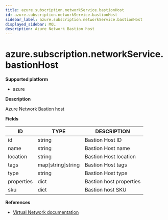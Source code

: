 ```yaml
---
title: azure.subscription.networkService.bastionHost
id: azure.subscription.networkService.bastionHost
sidebar_label: azure.subscription.networkService.bastionHost
displayed_sidebar: MQL
description: Azure Network Bastion host
---
```


# azure.subscription.networkService.bastionHost

**Supported platform**

- azure

**Description**

Azure Network Bastion host

**Fields**

| ID         | TYPE              | DESCRIPTION             |
| ---------- | ----------------- | ----------------------- |
| id         | string            | Bastion Host ID         |
| name       | string            | Bastion Host name       |
| location   | string            | Bastion Host location   |
| tags       | map[string]string | Bastion Host tags       |
| type       | string            | Bastion Host type       |
| properties | dict              | Bastion host properties |
| sku        | dict              | Bastion host SKU        |

**References**

- [Virtual Network documentation](https://learn.microsoft.com/en-us/azure/virtual-network/)

